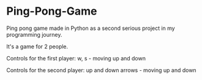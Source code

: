 # Ping-Pong-Game
Ping pong game made in Python as a second serious project in my programming journey.

It's a game for 2 people.

Controls for the first player:
w, s - moving up and down

Controls for the second player:
up and down arrows - moving up and down

